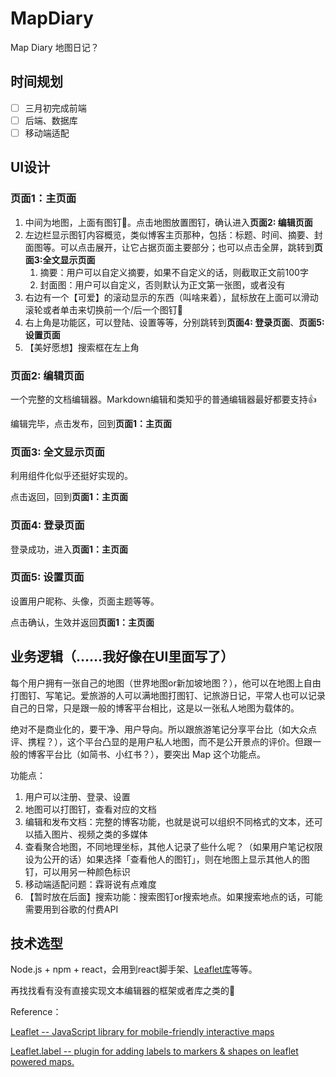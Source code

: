 # MapDiary
Map Diary 地图日记？

## 时间规划

- [ ] 三月初完成前端
- [ ] 后端、数据库
- [ ] 移动端适配

## UI设计

### 页面1：主页面

1. 中间为地图，上面有图钉📌。点击地图放置图钉，确认进入**页面2: 编辑页面**
2. 左边栏显示图钉内容概览，类似博客主页那种，包括：标题、时间、摘要、封面图等。可以点击展开，让它占据页面主要部分；也可以点击全屏，跳转到**页面3:全文显示页面**
    1. 摘要：用户可以自定义摘要，如果不自定义的话，则截取正文前100字
    2. 封面图：用户可以自定义，否则默认为正文第一张图，或者没有
3. 右边有一个【可爱】的滚动显示的东西（叫啥来着），鼠标放在上面可以滑动滚轮或者单击来切换前一个/后一个图钉📌
4. 右上角是功能区，可以登陆、设置等等，分别跳转到**页面4: 登录页面**、**页面5: 设置页面**
5. 【美好愿想】搜索框在左上角

### 页面2: 编辑页面

一个完整的文档编辑器。Markdown编辑和类知乎的普通编辑器最好都要支持👍

编辑完毕，点击发布，回到**页面1：主页面**

### 页面3: 全文显示页面

利用组件化似乎还挺好实现的。

点击返回，回到**页面1：主页面**

### 页面4: 登录页面

登录成功，进入**页面1：主页面**

### 页面5: 设置页面

设置用户昵称、头像，页面主题等等。

点击确认，生效并返回**页面1：主页面**

## 业务逻辑（……我好像在UI里面写了）

每个用户拥有一张自己的地图（世界地图or新加坡地图？），他可以在地图上自由打图钉、写笔记。爱旅游的人可以满地图打图钉、记旅游日记，平常人也可以记录自己的日常，只是跟一般的博客平台相比，这是以一张私人地图为载体的。

绝对不是商业化的，要干净、用户导向。所以跟旅游笔记分享平台比（如大众点评、携程？），这个平台凸显的是用户私人地图，而不是公开景点的评价。但跟一般的博客平台比（如简书、小红书？），要突出 Map 这个功能点。

功能点：
1. 用户可以注册、登录、设置
2. 地图可以打图钉，查看对应的文档
3. 编辑和发布文档：完整的博客功能，也就是说可以组织不同格式的文本，还可以插入图片、视频之类的多媒体
4. 查看聚合地图，不同地理坐标，其他人记录了些什么呢？（如果用户笔记权限设为公开的话）如果选择「查看他人的图钉」，则在地图上显示其他人的图钉，可以用另一种颜色标识
5. 移动端适配问题：霖哥说有点难度
6. 【暂时放在后面】搜索功能：搜索图钉or搜索地点。如果搜索地点的话，可能需要用到谷歌的付费API

## 技术选型

Node.js + npm + react，会用到react脚手架、[Leaflet库](https://github.com/Leaflet/Leaflet)等等。

再找找看有没有直接实现文本编辑器的框架或者库之类的🤔

Reference：

[Leaflet -- JavaScript library for mobile-friendly interactive maps](https://github.com/Leaflet/Leaflet)

[Leaflet.label -- plugin for adding labels to markers & shapes on leaflet powered maps.](https://github.com/Leaflet/Leaflet.label)


